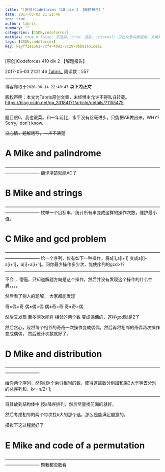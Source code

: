 ```yaml
---
title: "[原创]Codeforces 410 div 2 【解题报告】"
date: 2017-05-03 21:21:46
toc: true
author: tabris
summary: ""
categories: [CSDN,codeforces]
mathjax: true # false: 不渲染, true: 渲染, internal: 只在文章内部渲染，文章列表中不渲染
tags: [CSDN,codeforces]
key: keyff2e1561-7cf4-4b82-8c29-dbbe1a01cea1
---
```


[原创]Codeforces 410 div 2 【解题报告】

2017-05-03 21:21:46  [Tabris_](https://me.csdn.net/qq_33184171) 阅读数：557

---

博客爬取于`2020-06-14 22:40:47`
***以下为正文***

版权声明：本文为Tabris原创文章，未经博主允许不得私自转载。
https://blog.csdn.net/qq_33184171/article/details/71155475

<!-- more -->

---

题目很6，我也很菜。和一年前比，水平没有丝毫进步。只能把AB做出来。WHY?  Sorry,I don't know.

~~没心情，题解瞎写，一点不清楚~~

# A	Mike and palindrome
————————————————————————————————————————————
翻译清楚就能AC了

# B	Mike and strings
————————————————————————————————————————————
枚举一个目标串，统计所有串变成这样的操作次数，维护最小值。

# C	Mike and gcd problem
————————————————————————————————————————————
给一个序列，仅有如下一种操作，将a[i],a[i+1] 变成a[i]-a[i+1]，a[i]+a[i+1]。问你最少操作多少次，能使序列的gcd>1?

----
不会 ，懵逼，只知道解题方向是这个操作，然后并没有发现这个操作的什么性质。。。。

然后看了别人的题解，
大家都能发现  

奇±偶=奇
偶±偶=偶
偶±奇=奇
奇±奇=偶

然后又发现 至多两次能将 相邻的两个数 变成偶偶的，这样gcd就是2了

然后贪心，现将每个相邻的奇奇一次操作变成偶偶，然后再将相邻的奇偶两次操作变成偶偶， 然后统计次数就好了。

# D	Mike and distribution
————————————————————————————————————————————

给你两个序列，然你找k个索引相同的数，使得这些数分别加和乘2大于等去分别的总序列和，k<=n/2+1;

---

将其放到结构体中
按a降序排列，然后尽量找前面的就好，

然后考虑相邻的两个每次找b大的那个选，那么是能满足题意的。

模拟下这过程就好了

# E	Mike and code of a permutation
————————————————————————————————————————————
题我都没敢看
